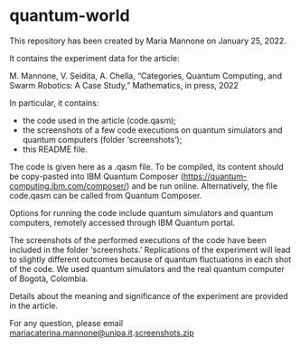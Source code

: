 # quantum-world


This repository has been created by Maria Mannone on January 25, 2022.

It contains the experiment data for the article:

M. Mannone, V. Seidita, A. Chella, “Categories, Quantum Computing, and Swarm Robotics: A Case Study,” Mathematics, in press, 2022

In particular, it contains:

- the code used in the article (code.qasm);
- the screenshots of a few code executions on quantum simulators and quantum computers (folder ‘screenshots’);
- this README file.

The code is given here as a .qasm file. To be compiled, its content should be copy-pasted into IBM Quantum Composer (https://quantum-computing.ibm.com/composer/) and be run online. Alternatively, the file code.qasm can be called from Quantum Composer.

Options for running the code include quantum simulators and quantum computers, remotely accessed through IBM Quantum portal. 

The screenshots of the performed executions of the code have been included in the folder ‘screenshots.’ Replications of the experiment will lead to slightly different outcomes because of quantum fluctuations in each shot of the code. We used quantum simulators and the real quantum computer of Bogotà, Colombia.

Details about the meaning and significance of the experiment are provided in the article.

For any question, please email mariacaterina.mannone@unipa.it.[screenshots.zip](https://github.com/medusamedusa/quantum-world/files/7931978/screenshots.zip)
